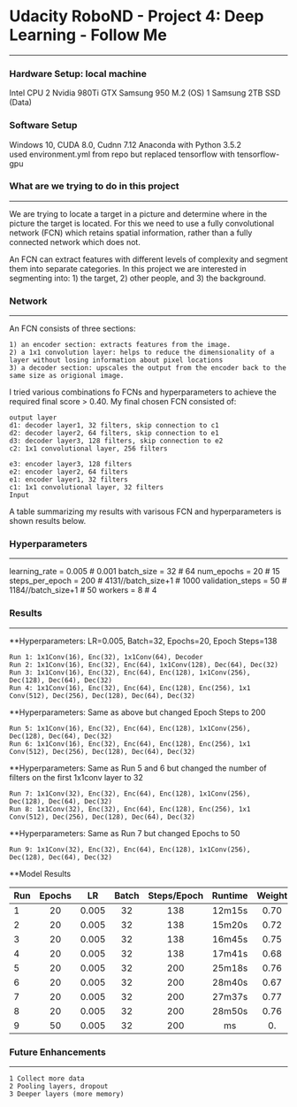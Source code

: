 # Udacity RoboND - Project 4: Deep Learning - Follow Me
---

### Hardware Setup: local machine
Intel CPU
2 Nvidia 980Ti GTX
Samsung 950 M.2 (OS)
1 Samsung 2TB SSD (Data)

### Software Setup
Windows 10, CUDA 8.0, Cudnn 7.12
Anaconda with Python 3.5.2   
used environment.yml from repo but replaced tensorflow with tensorflow-gpu

### What are we trying to do in this project
---
We are trying to locate a target in a picture and determine where in the picture the target is located.  For this we need to use a fully convolutional network (FCN) which retains spatial information, rather than a fully connected network which does not.

An FCN can extract features with different levels of complexity and segment them into separate categories. In this project we are interested in segmenting into: 1) the target, 2) other people, and 3) the background.

### Network
---
An FCN consists of three sections: 

    1) an encoder section: extracts features from the image.
    2) a 1x1 convolution layer: helps to reduce the dimensionality of a layer without losing information about pixel locations
    3) a decoder section: upscales the output from the encoder back to the same size as origional image.

I tried various combinations fo FCNs and hyperparameters to achieve the required final score > 0.40.  My final chosen FCN consisted of:

    output layer
    d1: decoder layer1, 32 filters, skip connection to c1
    d2: decoder layer2, 64 filters, skip connection to e1
    d3: decoder layer3, 128 filters, skip connection to e2
    c2: 1x1 convolutional layer, 256 filters
    
    e3: encoder layer3, 128 filters
    e2: encoder layer2, 64 filters
    e1: encoder layer1, 32 filters
    c1: 1x1 convolutional layer, 32 filters
    Input

A table summarizing my results with varisous FCN and hyperparameters is shown results below.

### Hyperparameters
---
learning_rate = 0.005   # 0.001
batch_size = 32         # 64
num_epochs = 20         # 15
steps_per_epoch = 200   # 4131//batch_size+1    # 1000
validation_steps = 50   # 1184//batch_size+1   # 50
workers = 8             # 4

### Results
---

**Hyperparameters: LR=0.005, Batch=32, Epochs=20, Epoch Steps=138

    Run 1: 1x1Conv(16), Enc(32), 1x1Conv(64), Decoder
    Run 2: 1x1Conv(16), Enc(32), Enc(64), 1x1Conv(128), Dec(64), Dec(32)
    Run 3: 1x1Conv(16), Enc(32), Enc(64), Enc(128), 1x1Conv(256), Dec(128), Dec(64), Dec(32)
    Run 4: 1x1Conv(16), Enc(32), Enc(64), Enc(128), Enc(256), 1x1 Conv(512), Dec(256), Dec(128), Dec(64), Dec(32)

**Hyperparameters: Same as above but changed Epoch Steps to 200

    Run 5: 1x1Conv(16), Enc(32), Enc(64), Enc(128), 1x1Conv(256), Dec(128), Dec(64), Dec(32)
    Run 6: 1x1Conv(16), Enc(32), Enc(64), Enc(128), Enc(256), 1x1 Conv(512), Dec(256), Dec(128), Dec(64), Dec(32)

**Hyperparameters: Same as Run 5 and 6 but changed the number of filters on the first 1x1conv layer to 32

    Run 7: 1x1Conv(32), Enc(32), Enc(64), Enc(128), 1x1Conv(256), Dec(128), Dec(64), Dec(32)
    Run 8: 1x1Conv(32), Enc(32), Enc(64), Enc(128), Enc(256), 1x1 Conv(512), Dec(256), Dec(128), Dec(64), Dec(32)

**Hyperparameters: Same as Run 7 but changed Epochs to 50

    Run 9: 1x1Conv(32), Enc(32), Enc(64), Enc(128), 1x1Conv(256), Dec(128), Dec(64), Dec(32)

**Model Results

Run | Epochs |  LR   | Batch | Steps/Epoch | Runtime | Weight | IOU   | Score
--- | :----: | :---: | :---: | :---------: | :-----: | :----: | :---: | :---:
1   | 20     | 0.005 | 32    | 138         | 12m15s  | 0.70   | 0.27  | 0.19
2   | 20     | 0.005 | 32    | 138         | 15m20s  | 0.72   | 0.52  | 0.37
3   | 20     | 0.005 | 32    | 138         | 16m45s  | 0.75   | 0.56  | 0.41
4   | 20     | 0.005 | 32    | 138         | 17m41s  | 0.68   | 0.48  | 0.33
5   | 20     | 0.005 | 32    | 200         | 25m18s  | 0.76   | 0.56  | 0.42
6   | 20     | 0.005 | 32    | 200         | 28m40s  | 0.67   | 0.53  | 0.36
7   | 20     | 0.005 | 32    | 200         | 27m37s  | 0.77   | 0.59  | 0.46
8   | 20     | 0.005 | 32    | 200         | 28m50s  | 0.76   | 0.52  | 0.397
9   | 50     | 0.005 | 32    | 200         | ms  | 0.   | 0. | 0.

### Future Enhancements
---
    1 Collect more data
    2 Pooling layers, dropout
    3 Deeper layers (more memory)
